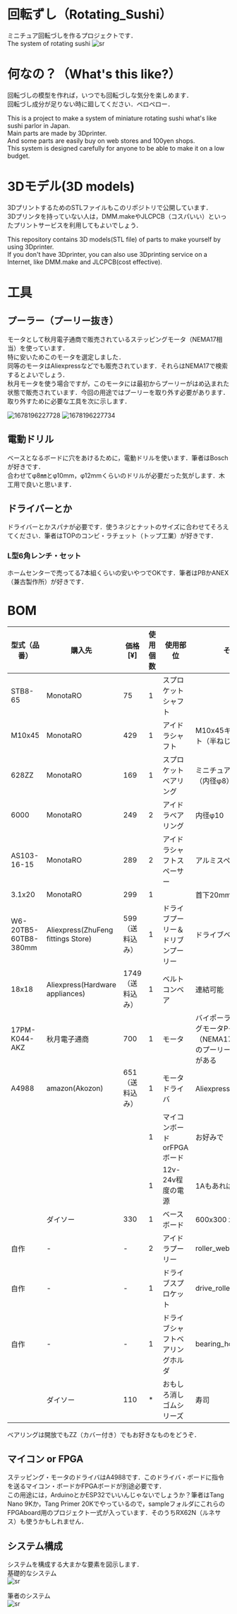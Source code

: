 # 回転ずし（Rotating_Sushi）
ミニチュア回転づしを作るプロジェクトです．  
The system of rotating sushi
![sr](https://user-images.githubusercontent.com/44542331/222964563-e4a0a451-9ff0-4c1a-9cfe-6fa57a71ffef.png)

  
# 何なの？（What's this like?）
回転づしの模型を作れば，いつでも回転づしな気分を楽しめます．  
回転づし成分が足りない時に廻してください．ペロペロー．  
  
This is a project to make a system of miniature rotating sushi what's like sushi parlor in Japan.  
Main parts are made by 3Dprinter.  
And some parts are easily buy on web stores and 100yen shops.  
This system is designed carefully for anyone to be able to make it on a low budget.  

# 3Dモデル(3D models)
3DプリントするためのSTLファイルもこのリポジトリで公開しています．  
3Dプリンタを持っていない人は，DMM.makeやJLCPCB（コスパいい）といったプリントサービスを利用してもよいでしょう．  

This repository contains 3D models(STL file) of parts to make yourself by using 3Dprinter.  
If you don't have 3Dprinter, you can also use 3Dprinting service on a Internet, like DMM.make and JLCPCB(cost effective).  

# 工具
## プーラー（プーリー抜き）
モータとして秋月電子通商で販売されているステッピングモータ（NEMA17相当）を使っています．  
特に安いためこのモータを選定しました．  
同等のモータはAliexpressなどでも販売されています．それらはNEMA17で検索するとよいでしょう．  
秋月モータを使う場合ですが，このモータには最初からプーリーがはめ込まれた状態で販売されています．今回の用途ではプーリーを取り外す必要があります．  
取り外すために必要な工具を次に示します．  

![1678196227728](https://user-images.githubusercontent.com/44542331/224652613-f2dbdd30-c6ee-4f61-9e63-5c027d782dce.jpg)
![1678196227734](https://user-images.githubusercontent.com/44542331/224652711-58f4a818-7763-46cc-a327-0150c9a4f63f.jpg)

## 電動ドリル
ベースとなるボードに穴をあけるために，電動ドリルを使います．筆者はBoschが好きです．  
合わせてφ8㎜とφ10mm，φ12mmくらいのドリルが必要だった気がします．木工用で良いと思います．  

## ドライバーとか
ドライバーとかスパナが必要です．使うネジとナットのサイズに合わせてそろえてください．筆者はTOPのコンビ・ラチェット（トップ工業）が好きです．  
### L型6角レンチ・セット
ホームセンターで売ってる7本組くらいの安いやつでOKです．筆者はPBかANEX（兼古製作所）が好きです．  

# BOM

|型式（品番）|購入先|価格[¥]|使用個数|使用部位|その他|
---|---|---|---|---|---
|STB8-65|MonotaRO|75|1|スプロケットシャフト||
|M10x45|MonotaRO|429|1|アイドラシャフト|M10x45キャップボルト（半ねじ）2本入り|
|628ZZ|MonotaRO|169|1|スプロケットベアリング|ミニチュアベアリング（内径φ8）|
|6000|MonotaRO|249|2|アイドラベアリング|内径φ10|
|AS103-16-15|MonotaRO|289|2|アイドラシャフトスペーサー|アルミスペーサー|
|3.1x20|MonotaRO|299|1||首下20mm木ねじ|
|W6-20TB5-60TB8-380mm|Aliexpress(ZhuFeng fittings Store)|599（送料込み）|1|ドライブプーリー＆ドリブンプーリー|ドライブベルト付き|
|18x18|Aliexpress(Hardware appliances)|1749（送料込み）|1|ベルトコンベア|連結可能|
|17PM-K044-AKZ|秋月電子通商|700|1|モータ|バイポーラステッピングモータP-06578（NEMA17相当）　付属のプーリーを外す必要がある|
|A4988|amazon(Akozon)|651（送料込み）|1|モータドライバ|Aliexpressにもある|
||||1|マイコンボードorFPGAボード|お好みで|
||||1|12v-24v程度の電源|1Aもあれば十分|
||ダイソー|330|1|ベースボード|600x300 木製パンチ板|
|自作|-|-|2|アイドラプーリー| roller_web.stl |
|自作|-|-|1|ドライブスプロケット| drive_roller_web.stl |
|自作|-|-|1|ドライブシャフトベアリングホルダ| bearing_holder_web.stl |
||ダイソー|110| * |おもしろ消しゴムシリーズ|寿司|

  
ベアリングは開放でもZZ（カバー付き）でもお好きなものをどうぞ．  

## マイコン or FPGA
ステッピング・モータのドライバはA4988です．このドライバ・ボードに指令を送るマイコン・ボードかFPGAボードが別途必要です．  
この用途には，ArduinoとかESP32でいいんじゃないでしょうか？筆者はTang Nano 9Kか，Tang Primer 20Kでやっているので，sampleフォルダにこれらのFPGAboard用のプロジェクト一式が入っています．そのうちRX62N（ルネサス）も使うかもしれません．  

## システム構成
システムを構成する大まかな要素を図示します．  
基礎的なシステム  
![sr](https://github.com/Lathe-Mariel/Rotating_Sushi/blob/main/references/photos/basic_system.png)
  
筆者のシステム  
![sr](https://github.com/Lathe-Mariel/Rotating_Sushi/blob/main/references/photos/mysystem.png)
